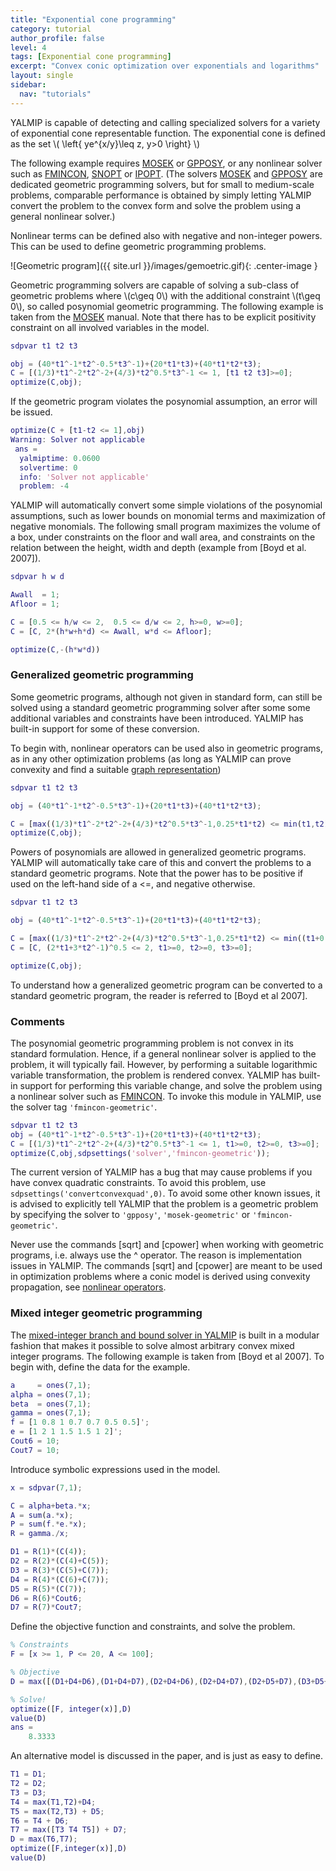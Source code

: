 ```yaml
---
title: "Exponential cone programming"
category: tutorial
author_profile: false
level: 4
tags: [Exponential cone programming]
excerpt: "Convex conic optimization over exponentials and logarithms"
layout: single
sidebar:
  nav: "tutorials"
---
```


YALMIP is capable of detecting and calling specialized solvers for a variety of exponential cone representable function. The exponential cone is defined as the set \\( \left\{ ye^{x/y}\leq z, y>0 \right\} \\)

The following example requires [MOSEK](/solver/mosek) or [GPPOSY](/solver/gpposy), or any nonlinear solver such as [FMINCON](/solver/fmincon), [SNOPT](/solver/snopt) or [IPOPT](/solver/ipopt). (The solvers [MOSEK](/solver/mosek) and [GPPOSY](/solver/gpposy) are dedicated geometric programming solvers, but for small to medium-scale problems, comparable performance is obtained by simply letting YALMIP convert the problem to the convex form and solve the problem using a general nonlinear solver.)

Nonlinear terms can be defined also with negative and non-integer powers. This can be used to define geometric programming problems.

![Geometric program]({{ site.url }}/images/gemoetric.gif){: .center-image }


Geometric programming solvers are capable of solving a sub-class of geometric problems where \\(c\geq 0\\) with the additional constraint \\(t\geq 0\\), so called posynomial geometric programming. The following example is taken from the [MOSEK](/solver/mosek) manual. Note that there has to be explicit positivity constraint on all involved variables in the model.

````matlab
sdpvar t1 t2 t3

obj = (40*t1^-1*t2^-0.5*t3^-1)+(20*t1*t3)+(40*t1*t2*t3);
C = [(1/3)*t1^-2*t2^-2+(4/3)*t2^0.5*t3^-1 <= 1, [t1 t2 t3]>=0];
optimize(C,obj);
````

If the geometric program violates the posynomial assumption, an error will be issued.

````matlab
optimize(C + [t1-t2 <= 1],obj)
Warning: Solver not applicable
 ans =
  yalmiptime: 0.0600
  solvertime: 0
  info: 'Solver not applicable'
  problem: -4
````

YALMIP will automatically convert some simple violations of the posynomial assumptions, such as lower bounds on monomial terms and maximization of negative monomials. The following small program maximizes the volume of a box, under constraints on the floor and wall area, and constraints on the relation between the height, width and depth (example from [Boyd et al. 2007]).

````matlab
sdpvar h w d

Awall  = 1;
Afloor = 1;

C = [0.5 <= h/w <= 2,  0.5 <= d/w <= 2, h>=0, w>=0];
C = [C, 2*(h*w+h*d) <= Awall, w*d <= Afloor];

optimize(C,-(h*w*d))
````

### Generalized geometric programming

Some geometric programs, although not given in standard form, can still be solved using a standard geometric programming solver after some some additional variables and constraints have been introduced. YALMIP has built-in support for some of these conversion.

To begin with, nonlinear operators can be used also in geometric programs, as in any other optimization problems (as long as YALMIP can prove convexity and find a suitable [graph representation](/tutorial/graphrepresentations))

````matlab
sdpvar t1 t2 t3

obj = (40*t1^-1*t2^-0.5*t3^-1)+(20*t1*t3)+(40*t1*t2*t3);

C = [max((1/3)*t1^-2*t2^-2+(4/3)*t2^0.5*t3^-1,0.25*t1*t2) <= min(t1,t2), t1>=0, t2>=0, t3>=0];
optimize(C,obj);
````

Powers of posynomials are allowed in generalized geometric programs. YALMIP will automatically take care of this and convert the problems to a standard geometric programs. Note that the power has to be positive if used on the left-hand side of a <=, and negative otherwise.

````matlab
sdpvar t1 t2 t3

obj = (40*t1^-1*t2^-0.5*t3^-1)+(20*t1*t3)+(40*t1*t2*t3);

C = [max((1/3)*t1^-2*t2^-2+(4/3)*t2^0.5*t3^-1,0.25*t1*t2) <= min((t1+0.5*t2)^-1,t2)];
C = [C, (2*t1+3*t2^-1)^0.5 <= 2, t1>=0, t2>=0, t3>=0];

optimize(C,obj);
````

To understand how a generalized geometric program can be converted to a standard geometric program, the reader is referred to [Boyd et al 2007].

### Comments
The posynomial geometric programming problem is not convex in its standard formulation. Hence, if a general nonlinear solver is applied to the problem, it will typically fail. However, by performing a suitable logarithmic variable transformation, the problem is rendered convex. YALMIP has built-in support for performing this variable change, and solve the problem using a nonlinear solver such as [FMINCON](/solver/fmincon). To invoke this module in YALMIP, use the solver tag `'fmincon-geometric'`.

````matlab
sdpvar t1 t2 t3
obj = (40*t1^-1*t2^-0.5*t3^-1)+(20*t1*t3)+(40*t1*t2*t3);
C = [(1/3)*t1^-2*t2^-2+(4/3)*t2^0.5*t3^-1 <= 1, t1>=0, t2>=0, t3>=0];
optimize(C,obj,sdpsettings('solver','fmincon-geometric'));
````

The current version of YALMIP has a bug that may cause problems if you have convex quadratic constraints. To avoid this problem, use `sdpsettings('convertconvexquad',0)`. To avoid some other known issues, it is advised to explicitly tell YALMIP that the problem is a geometric problem by specifying the solver to `'gpposy'`, `'mosek-geometric'` or `'fmincon-geometric'`.

Never use the commands [sqrt] and [cpower] when working with geometric programs, i.e. always use the ^ operator. The reason is implementation issues in YALMIP. The commands [sqrt] and [cpower] are meant to be used in optimization problems where a conic model is derived using convexity propagation, see [nonlinear operators](/tutorial/nonlinearoperators).

### Mixed integer geometric programming

The [mixed-integer branch and bound solver in YALMIP](/solver/bnb) is built in a modular fashion that makes it possible to solve almost arbitrary convex mixed integer programs. The following example is taken from [Boyd et al 2007]. To begin with, define the data for the example.

````matlab
a     = ones(7,1);
alpha = ones(7,1);
beta  = ones(7,1);
gamma = ones(7,1);
f = [1 0.8 1 0.7 0.7 0.5 0.5]';
e = [1 2 1 1.5 1.5 1 2]';
Cout6 = 10;
Cout7 = 10;
````

Introduce symbolic expressions used in the model.

````matlab
x = sdpvar(7,1);

C = alpha+beta.*x;
A = sum(a.*x);
P = sum(f.*e.*x);
R = gamma./x;

D1 = R(1)*(C(4));
D2 = R(2)*(C(4)+C(5));
D3 = R(3)*(C(5)+C(7));
D4 = R(4)*(C(6)+C(7));
D5 = R(5)*(C(7));
D6 = R(6)*Cout6;
D7 = R(7)*Cout7;
````

Define the objective function and constraints, and solve the problem.

````matlab
% Constraints
F = [x >= 1, P <= 20, A <= 100];

% Objective
D = max([(D1+D4+D6),(D1+D4+D7),(D2+D4+D6),(D2+D4+D7),(D2+D5+D7),(D3+D5+D6),(D3+D7)]);

% Solve!
optimize([F, integer(x)],D)
value(D)
ans =
    8.3333
````

An alternative model is discussed in the paper, and is just as easy to define.

````matlab
T1 = D1;
T2 = D2;
T3 = D3;
T4 = max(T1,T2)+D4;
T5 = max(T2,T3) + D5;
T6 = T4 + D6;
T7 = max([T3 T4 T5]) + D7;
D = max(T6,T7);
optimize([F,integer(x)],D)
value(D)
````
